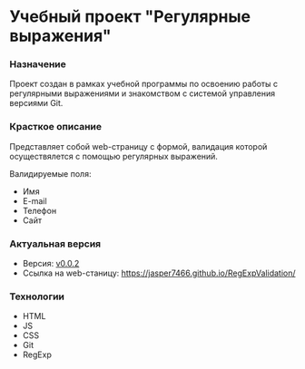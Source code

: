 # Учебный проект "Регулярные выражения"

### Назначение

Проект создан в рамках учебной программы по освоению работы с регулярными выражениями и знакомством с системой управления версиями Git.

### Красткое описание

Представляет собой web-страницу с формой, валидация которой осуществялется с помощью регулярных выражений.

Валидируемые поля:

 - Имя
 - E-mail
 - Телефон
 - Сайт

### Актуальная версия

 - Версия: [v0.0.2](https://github.com/jasper7466/RegExpValidation/tree/v0.0.2)
 - Ссылка на web-станицу: https://jasper7466.github.io/RegExpValidation/
 
### Технологии

 - HTML
 - JS
 - CSS
 - Git
 - RegExp